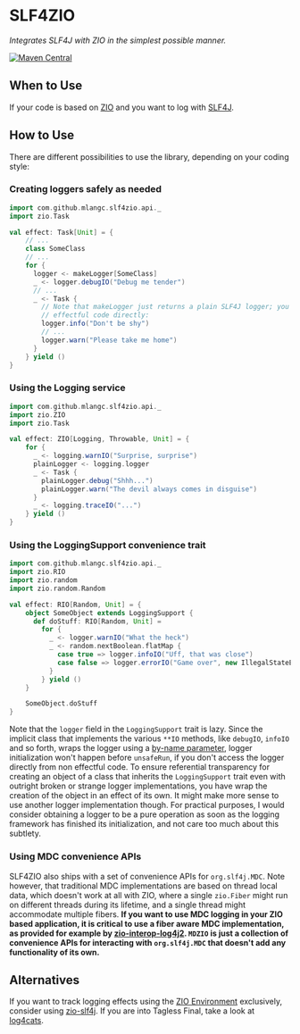 # SLF4ZIO
*Integrates SLF4J with ZIO in the simplest possible manner.*

[![Maven Central](https://maven-badges.herokuapp.com/maven-central/com.github.mlangc/slf4zio_2.12/badge.svg)](https://maven-badges.herokuapp.com/maven-central/com.github.mlangc/slf4zio_2.12)

## When to Use
If your code is based on [ZIO](https://zio.dev/) and you want to log with [SLF4J](https://www.slf4j.org/).

## How to Use
There are different possibilities to use the library, depending on your coding style:

### Creating loggers safely as needed
```scala
import com.github.mlangc.slf4zio.api._
import zio.Task

val effect: Task[Unit] = {
    // ...
    class SomeClass
    // ...
    for {
      logger <- makeLogger[SomeClass]
      _ <- logger.debugIO("Debug me tender")
      // ...
      _ <- Task {
        // Note that makeLogger just returns a plain SLF4J logger; you can therefore use it from
        // effectful code directly:
        logger.info("Don't be shy")
        // ...
        logger.warn("Please take me home")
      }
    } yield ()
}
```

### Using the Logging service
```scala
import com.github.mlangc.slf4zio.api._
import zio.ZIO
import zio.Task

val effect: ZIO[Logging, Throwable, Unit] = {
    for {
      _ <- logging.warnIO("Surprise, surprise")
      plainLogger <- logging.logger
      _ <- Task {
        plainLogger.debug("Shhh...")
        plainLogger.warn("The devil always comes in disguise")
      }
      _ <- logging.traceIO("...")
    } yield ()
}
```

### Using the LoggingSupport convenience trait
````scala
import com.github.mlangc.slf4zio.api._
import zio.RIO
import zio.random
import zio.random.Random

val effect: RIO[Random, Unit] = {
    object SomeObject extends LoggingSupport {
      def doStuff: RIO[Random, Unit] =
        for {
          _ <- logger.warnIO("What the heck")
          _ <- random.nextBoolean.flatMap {
            case true => logger.infoIO("Uff, that was close")
            case false => logger.errorIO("Game over", new IllegalStateException("This is the end"))
          }
        } yield ()
    }

    SomeObject.doStuff
}
````

Note that the `logger` field in the `LoggingSupport` trait is lazy. Since the implicit class
that implements the various `**IO` methods, like `debugIO`, `infoIO` and so forth, wraps the
logger using a [by-name parameter](https://docs.scala-lang.org/tour/by-name-parameters.html),
logger initialization won't happen before `unsafeRun`, if you don't access the logger directly
from non effectful code. To ensure referential transparency for creating an object of a class that
inherits the `LoggingSupport` trait even with outright broken or strange logger implementations,
you have wrap the creation of the object in an effect of its own. It might make more sense to use
another logger implementation though. For practical purposes, I would consider obtaining a 
logger to be a pure operation as soon as the logging framework has finished its initialization,
and not care too much about this subtlety.

### Using MDC convenience APIs
SLF4ZIO also ships with a set of convenience APIs for `org.slf4j.MDC`. Note however, that traditional
MDC implementations are based on thread local data, which doesn't work at all with ZIO, where a
single `zio.Fiber` might run on different threads during its lifetime, and a single thread might 
accommodate multiple fibers. **If you want to use MDC logging in your ZIO based application, it is
critical to use a fiber aware MDC implementation, as provided for example by 
[zio-interop-log4j2](https://github.com/mlangc/zio-interop-log4j2). `MDZIO` is just a collection of
convenience APIs for interacting with `org.slf4j.MDC` that doesn't add any functionality of its own.**

## Alternatives
If you want to track logging effects using the [ZIO Environment](http://degoes.net/articles/zio-environment) exclusively, consider using
[zio-slf4j](https://github.com/NeQuissimus/zio-slf4j). If you are into Tagless Final,
take a look at [log4cats](https://github.com/ChristopherDavenport/log4cats).







